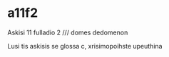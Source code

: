 # a11f2
Askisi 11 fulladio 2 /// domes dedomenon

Lusi tis askisis se glossa c, xrisimopoihste upeuthina
